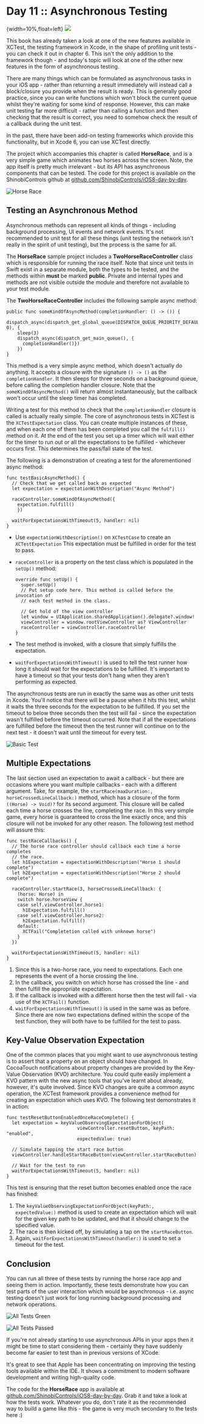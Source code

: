 # Day 11 :: Asynchronous Testing

{width=10%,float=left}
![](images/11/thumbnail.png)

This book has already taken a look at one of the new features available
in XCTest, the testing framework in Xcode, in the shape of profiling unit
tests - you can check it out in chapter 6.
This isn't the only addition to the framework though - and today's topic will
look at one of the other new features in the form of asynchronous testing.

There are many things which can be formulated as asynchronous tasks in your
iOS app - rather than returning a result immediately will instead call a block/closure
you provide when the result is ready. This is generally good practice, since you
can write functions which won't block the current queue whilst they're waiting for
some kind of response. However, this can make unit testing far more difficult -
rather than calling a function and then checking that the result is correct, you
need to somehow check the result of a callback during the unit test.

In the past, there have been add-on testing frameworks which provide this functionality,
but in Xcode 6, you can use XCTest directly.

The project which accompanies this chapter is called __HorseRace__, and is a very
simple game which animates two horses across the screen. Note, the app itself
is pretty much irrelevant - but its API has asynchronous components that can be
tested. The code for this project is available on the ShinobiControls github at
[github.com/ShinobiControls/iOS8-day-by-day](https://github.com/ShinobiControls/iOS8-day-by-day).

![Horse Race](images/11/horse_race.png)

## Testing an Asynchronous Method

Asynchronous methods can represent all kinds of things - including background
processing, UI events and network events. It's not recommended to unit test for
all these things (unit testing the network isn't really in the spirit of unit
testing), but the process is the same for all.

The __HorseRace__ sample project includes a __TwoHorseRaceController__ class which
is responsible for running the race itself. Note that since unit tests in Swift
exist in a separate module, both the types to be tested, and the methods within
__must__ be marked __public__. Private and internal types and methods are not
visible outside the module and therefore not available to your test module.

The __TwoHorseRaceController__ includes the following sample async method:

    public func someKindOfAsyncMethod(completionHandler: () -> ()) {
      dispatch_async(dispatch_get_global_queue(DISPATCH_QUEUE_PRIORITY_DEFAULT, 0), {
        sleep(3)
        dispatch_async(dispatch_get_main_queue(), {
          completionHandler()})
        })
    }

This method is a very simple async method, which doesn't actually do anything. It
accepts a closure with the signature `() -> ()` as the `completionHandler`. It then
sleeps for three seconds on a background queue, before calling the completion handler
closure. Note that the `someKindOfAsyncMethod()` will return almost instantaneously,
but the callback won't occur until the sleep timer has completed.

Writing a test for this method to check that the `completionHandler` closure is
called is actually really simple. The core of asynchronous tests in XCTest is the
`XCTestExpectation` class. You can create multiple instances of these, and when
each one of them has been completed you call the `fulfill()` method on it. At the
end of the test you set up a timer which will wait either for the timer to run
out or all the expectations to be fulfilled - whichever occurs first. This determines
the pass/fail state of the test.

The following is a demonstration of creating a test for the aforementioned async
method:

    func testBasicAsyncMethod() {
      // Check that we get called back as expected
      let expectation = expectationWithDescription("Async Method")

      raceController.someKindOfAsyncMethod({
        expectation.fulfill()
        })

      waitForExpectationsWithTimeout(5, handler: nil)
    }

- Use `expectationWithDescription()` on `XCTestCase` to create an
`XCTestExpectation` This expectation must be fulfilled in order for
the test to pass.
- `raceController` is a property on the test class which is populated in the
`setUp()` method:

      override func setUp() {
        super.setUp()
        // Put setup code here. This method is called before the invocation of
        // each test method in the class.

        // Get hold of the view controller
        let window = UIApplication.sharedApplication().delegate?.window!
        viewController = window.rootViewController as? ViewController
        raceController = viewController.raceController
      }

- The test method is invoked, with a closure that simply fulfills the expectation.
- `waitForExpectationsWithTimeout()` is used to tell the test runner how long it
should wait for the expectations to be fulfilled. It's important to have a timeout
so that your tests don't hang when they aren't performing as expected.

The asynchronous tests are run in exactly the same was as other unit tests in
Xcode. You'll notice that there will be a pause when it hits this test, whilst it
waits the three seconds for the expectation to be fulfilled. If you set the timeout
to below three seconds then the test will fail - since the expectation wasn't
fulfilled before the timeout occurred. Note that if all the expectations are
fulfilled before the timeout then the test runner will continue on to the next
test - it doesn't wait until the timeout for every test.

![Basic Test](images/11/basic_test_green.png)


## Multiple Expectations

The last section used an expectation to await a callback - but there are occasions
where you want multiple callbacks - each with a different argument. Take, for
example, the `startRace(maxDuration:, horseCrossedLineCallback:)` method, which
has a closure of the form `((Horse) -> Void)?` for its second argument. This closure
will be called each time a horse crosses the line, completing the race. In this
very simple game, every horse is guaranteed to cross the line exactly once, and
this closure will not be invoked for any other reason. The following test method
will assure this:

    func testRaceCallbacks() {
      // The horse race controller should callback each time a horse completes
      // the race.
      let h1Expectation = expectationWithDescription("Horse 1 should complete")
      let h2Expectation = expectationWithDescription("Horse 2 should complete")

      raceController.startRace(3, horseCrossedLineCallback: {
        (horse: Horse) in
        switch horse.horseView {
        case self.viewController.horse1:
          h1Expectation.fulfill()
        case self.viewController.horse2:
          h2Expectation.fulfill()
        default:
          XCTFail("Completetion called with unknown horse")
        }
      })

      waitForExpectationsWithTimeout(5, handler: nil)
    }

1. Since this is a two-horse race, you need to expectations. Each one represents
the event of a horse crossing the line.
2. In the callback, you switch on which horse has crossed the line - and then
fulfill the appropriate expectation.
3. If the callback is invoked with a different horse then the test will fail - via
use of the `XCTFail()` function.
4. `waitForExpectationsWithTimeout()` is used in the same was as before. Since there
are now two expectations defined within the scope of the test function, they will
both have to be fulfilled for the test to pass.

## Key-Value Observation Expectation

One of the common places that you might want to use asynchronous testing is to
assert that a property on an object should have changed. In CocoaTouch notifications
about property changes are provided by the Key-Value Observation (KVO) architecture.
You could quite easily implement a KVO pattern with the new async tools that you've
learnt about already, however, it's quite involved. Since KVO changes are quite
a common async operation, the XCTest framework provides a convenience method
for creating an expectation which uses KVO. The following test demonstrates it
in action:

    func testResetButtonEnabledOnceRaceComplete() {
      let expectation = keyValueObservingExpectationForObject(
                              viewController.resetButton, keyPath: "enabled",
                              expectedValue: true)

      // Simulate tapping the start race button
      viewController.handleStartRaceButton(viewController.startRaceButton)

      // Wait for the test to run
      waitForExpectationsWithTimeout(5, handler: nil)
    }

This test is ensuring that the reset button becomes enabled once the race has
finished:
1. The `keyValueObservingExpectationForObject(keyPath:, expectedValue:)` method
is used to create an expectation which will wait for the given key path to be
updated, and that it should change to the specified value.
2. The race is then kicked off, by simulating a tap on the `startRaceButton`.
3. Again, `waitForExpectationsWithTimeout(handler:)` is used to set a timeout for
the test.


## Conclusion

You can run all three of these tests by running the horse race app and seeing
them in action. Importantly, these tests demonstrate how you can test parts of
the user interaction which would be asynchronous - i.e. async testing doesn't just
work for long running background processing and network operations.

![All Tests Green](images/11/all_tests_green.png)

![All Tests Passed](images/11/all_tests_passed.png)

If you're not already starting to use asynchronous APIs in your apps then it
might be time to start considering them - certainly they have suddenly become
far easier to test than in previous versions of XCode.

It's great to see that Apple has been concentrating on improving the testing
tools available within the IDE. It shows a commitment to modern software development
and writing high-quality code.

The code for the __HorseRace__ app is available at
[github.com/ShinobiControls/iOS8-day-by-day](https://github.com/ShinobiControls/iOS8-day-by-day).
Grab it and take a look at how the tests work. Whatever you do, don't rate it as
the recommended way to build a game like this - the game is very much secondary
to the tests here :)
